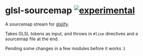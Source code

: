 # glsl-sourcemap [![experimental](http://badges.github.io/stability-badges/dist/experimental.svg)](http://github.com/badges/stability-badges) #

A sourcemap stream for [glslify](http://github.com/chrisdickinson/glslify).

Takes GLSL tokens as input, and throws in `#line` directives and a sourcemap
file at the end.

Pending some changes in a few modules before it works :)

